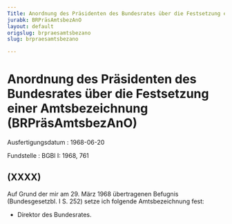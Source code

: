 ```yaml
---
Title: Anordnung des Präsidenten des Bundesrates über die Festsetzung einer Amtsbezeichnung
jurabk: BRPräsAmtsbezAnO
layout: default
origslug: brpraesamtsbezano
slug: brpraesamtsbezano

---
```


# Anordnung des Präsidenten des Bundesrates über die Festsetzung einer Amtsbezeichnung (BRPräsAmtsbezAnO)

Ausfertigungsdatum
:   1968-06-20

Fundstelle
:   BGBl I: 1968, 761



## (XXXX)

Auf Grund der mir am 29. März 1968 übertragenen Befugnis
(Bundesgesetzbl. I S. 252) setze ich folgende Amtsbezeichnung fest:

*   Direktor des Bundesrates.




